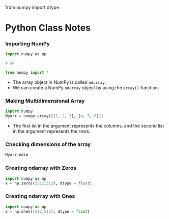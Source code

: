from numpy import dtype

# Python Class Notes

### Importing NumPy

```python
import numpy as np

# OR 

from numpy import *
```

- The array object in NumPy is called `ndarray`.
- We can create a NumPy `ndarray` object by using the `array()` function.

### Making Multidimensional Array
```python
import numpy
Myarr = numpy.array([[1, 2, 3], [4, 5, 6]])
```
- The first ist in the argument represents the columns, and the second list in the argument represents the rows.

### Checking dimensions of the array
```python
Myarr.ndim
```
### Creating ndarray with Zeros
```python
import numpy as np
x = np.zeros((512,512), dtype = float)
```

### Creating ndarray with Ones
```python
import numpy as np
x = np.ones((512,512), dtype = float)
```